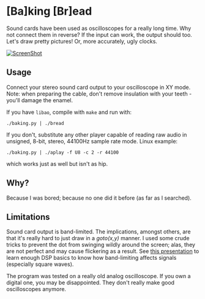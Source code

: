 [Ba]king [Br]ead
==================

Sound cards have been used as oscilloscopes for a really long time. Why not
connect them in reverse? If the input can work, the output should too. Let's
draw pretty pictures! Or, more accurately, ugly clocks.

[![ScreenShot](https://raw.github.com/kosma/bakingbread/master/youtube.png)](http://youtu.be/xPzrCnYasj0)

Usage
-----

Connect your stereo sound card output to your oscilloscope in XY mode. Note:
when preparing the cable, don't remove insulation with your teeth - you'll
damage the enamel.

If you have ``libao``, compile with ``make`` and run with:

``./baking.py | ./bread``

If you don't, substitute any other player capable of reading raw audio in
unsigned, 8-bit, stereo, 44100Hz sample rate mode. Linux example:

``./baking.py | ./aplay -f U8 -c 2 -r 44100``

which works just as well but isn't as hip.

Why?
----

Because I was bored; because no one did it before (as far as I searched).

Limitations
-----------

Sound card output is band-limited. The implications, amongst others, are that
it's really hard to just draw in a *goto(x,y)* manner. I used some crude tricks
to prevent the dot from swinging wildly around the screen; alas, they are not
perfect and may cause flickering as a result. See
[this presentation](http://xiph.org/video/vid2.shtml) to learn enough DSP basics
to know how band-limiting affects signals (especially square waves).

The program was tested on a really old analog oscilloscope. If you own a digital
one, you may be disappointed. They don't really make good oscilloscopes anymore.
